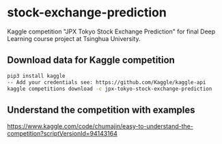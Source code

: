 # stock-exchange-prediction
Kaggle competition "JPX Tokyo Stock Exchange Prediction" for final Deep Learning course project at Tsinghua University. 

## Download data for Kaggle competition

````bash
pip3 install kaggle
-- Add your credentials see: https://github.com/Kaggle/kaggle-api
kaggle competitions download -c jpx-tokyo-stock-exchange-prediction
````

## Understand the competition with examples

https://www.kaggle.com/code/chumajin/easy-to-understand-the-competition?scriptVersionId=94143164